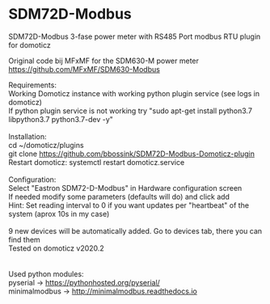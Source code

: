 # SDM72D-Modbus
SDM72D-Modbus 3-fase power meter with RS485 Port modbus RTU plugin for domoticz

Original code bij MFxMF for the SDM630-M power meter https://github.com/MFxMF/SDM630-Modbus

Requirements: <br>
Working Domoticz instance with working python plugin service (see logs in domoticz)<br>
If python plugin service is not working try "sudo apt-get install python3.7 libpython3.7 python3.7-dev -y"<br>
<br>
Installation: <br>
cd ~/domoticz/plugins<br>
git clone https://github.com/bbossink/SDM72D-Modbus-Domoticz-plugin <br>
Restart domoticz: systemctl restart domoticz.service <br>
<br>
Configuration: <br>
Select "Eastron SDM72-D-Modbus" in Hardware configuration screen<br>
If needed modify some parameters (defaults will do) and click add<br>
Hint: Set reading interval to 0 if you want updates per "heartbeat" of the system (aprox 10s in my case)<br>
<br>
9 new devices will be automatically added. Go to devices tab, there you can find them<br>
Tested on domoticz v2020.2
<br><br><br>
Used python modules: <br>
pyserial -> https://pythonhosted.org/pyserial/ <br>
minimalmodbus -> http://minimalmodbus.readthedocs.io<br>
